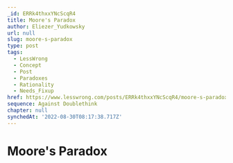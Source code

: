 ```yaml
---
_id: ERRk4thxxYNcScqR4
title: Moore's Paradox
author: Eliezer_Yudkowsky
url: null
slug: moore-s-paradox
type: post
tags:
  - LessWrong
  - Concept
  - Post
  - Paradoxes
  - Rationality
  - Needs_Fixup
href: https://www.lesswrong.com/posts/ERRk4thxxYNcScqR4/moore-s-paradox
sequence: Against Doublethink
chapter: null
synchedAt: '2022-08-30T08:17:38.717Z'
---
```

# Moore's Paradox

